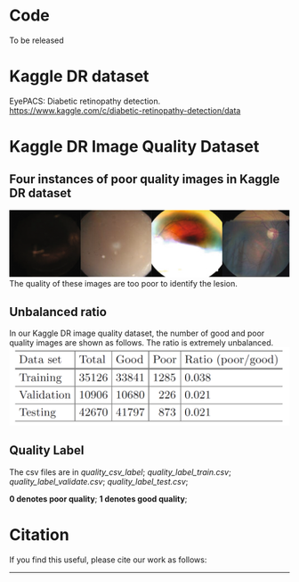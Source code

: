 # Code
To be released


# Kaggle DR dataset
EyePACS: Diabetic retinopathy detection. https://www.kaggle.com/c/diabetic-retinopathy-detection/data


# Kaggle DR Image Quality Dataset
## Four instances of poor quality images in Kaggle DR dataset
![fig1](images/fig1.png)
The quality of these images are too poor to identify the lesion.

## Unbalanced ratio
In our Kaggle DR image quality dataset, the number of good and poor quality images are shown as follows. The ratio is extremely unbalanced.
![table1](images/table1.png)

## Quality Label
The csv files are in *quality_csv_label*;
_quality_label_train.csv_;
_quality_label_validate.csv_;
_quality_label_test.csv_;

**0 denotes poor quality**;
**1 denotes good quality**;


# Citation
If you find this useful, please cite our work as follows:
***
